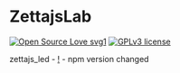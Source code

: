 # ZettajsLab 
[![Open Source Love svg1](https://badges.frapsoft.com/os/v1/open-source.svg?v=103)](https://github.com/ellerbrock/open-source-badges/)
[![GPLv3 license](https://img.shields.io/badge/License-GPLv3-blue.svg)](http://perso.crans.org/besson/LICENSE.html)

zettajs_led - [!](https://img.shields.io/badge/npm-package%20broken-red) - npm version changed